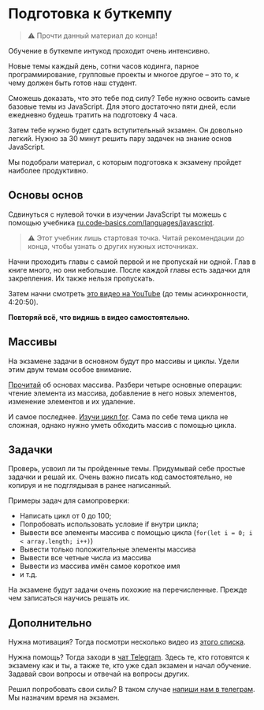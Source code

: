 # Подготовка к буткемпу

> ⚠️ Прочти данный материал до конца!

Обучение в буткемпе интукод проходит очень интенсивно.

Новые темы каждый день, сотни часов кодинга, парное программирование, групповые проекты и многое другое – это то, к чему должен быть готов наш студент.

Сможешь доказать, что это тебе под силу? Тебе нужно освоить самые базовые темы из JavaScript. Для этого достаточно пяти дней, если ежедневно будешь тратить на подготовку 4 часа.

Затем тебе нужно будет сдать вступительный экзамен. Он довольно легкий. Нужно за 30 минут решить пару задачек на знание основ JavaScript.

Мы подобрали материал, с которым подготовка к экзамену пройдет наиболее продуктивно.

## Основы основ

Сдвинуться с нулевой точки в изучении JavaScript ты можешь с помощью учебника [ru.code-basics.com/languages/javascript](https://ru.code-basics.com/languages/javascript).

> ⚠️ Этот учебник лишь стартовая точка. Читай рекомендации до конца, чтобы узнать о других нужных источниках.

Начни проходить главы с самой первой и не пропускай ни одной. Глав в книге много, но они небольшие. После каждой главы есть задачки для закрепления. Их также нельзя пропускать.

Затем начни смотреть [это видео на YouTube](https://www.youtube.com/watch?v=Bluxbh9CaQ0) (до темы асинхронности, 4:20:50).

**Повторяй всё, что видишь в видео самостоятельно.**

## Массивы

На экзамене задачи в основном будут про массивы и циклы. Удели этим двум темам особое внимание.

[Прочитай](https://learn.javascript.ru/array) об основах массива. Разбери четыре основные операции: чтение элемента из массива, добавление в него новых элементов, изменение элементов и их удаление.

И самое последнее. [Изучи цикл for](https://learn.javascript.ru/while-for#tsikl-for). Сама по себе тема цикла не сложная, однако нужно уметь обходить массив с помощью цикла.

## Задачки

Проверь, усвоил ли ты пройденные темы. Придумывай себе простые задачки и решай их. Очень важно писать код самостоятельно, не копируя и не подглядывая в ранее написанный. 

Примеры задач для самопроверки:
- Написать цикл от 0 до 100;
- Попробовать использовать условие if внутри цикла;
- Вывести все элементы массива с помощью цикла (`for(let i = 0; i < array.length; i++)`)
- Вывести только положительные элементы массива
- Вывести все четные числа из массива
- Вывести из массива имён самое короткое имя  
- и т.д.

На экзамене будут задачи очень похожие на перечисленные. Прежде чем записаться научись решать их.

## Дополнительно

Нужна мотивация? Тогда посмотри несколько видео из [этого списка](https://www.youtube.com/results?search_query=%D0%BC%D0%BE%D1%82%D0%B8%D0%B2%D0%B0%D1%86%D0%B8%D1%8F).

Нужна помощь? Тогда заходи в [чат Telegram](https://t.me/joinchat/ZDr9-pwWOrs1NmEy). Здесь те, кто готовятся к экзамену как и ты, а также те, кто уже сдал экзамен и начал обучение. Задавай свои вопросы и отвечай на вопросы других.

Решил попробовать свои силы? В таком случае [напиши нам в телеграм](https://t.me/intocode). Мы назначим время на экзамен.

